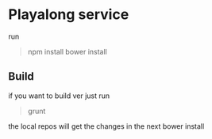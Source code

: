 # Playalong service

run  
> npm install
> bower install

## Build
if you want to build ver just run
> grunt

the local repos will get the changes in the next bower install